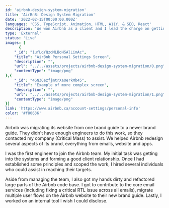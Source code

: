```yaml
---
id: 'airbnb-design-system-migration'
title: 'AirBnB: Design System Migration'
date: '2022-02-15T00:00:00.000Z'
languages: 'CSS, TypeScript, Animation, HTML, A11Y, & SEO, React'
description: 'We won Airbnb as a client and I lead the charge on getting our engineers into their systems. I gained a ton of experience in client relations as well as working in an extremely large codebase.'
type: 'External'
status: 'Live'
images: [
      {
	"_id": "1ufLqYQzdMLBoHSAlLimAc",
	"title": "AirBnb Personal Settings Screen",
	"description": "",
	"url": "../../assets/projects/airbnb-design-system-migration/0.png",
	"contentType": "image/png"
},{
	"_id": "4GN3CezfjmtrXaOerkMb45",
	"title": "Example of more complex screen",
	"description": "",
	"url": "../../assets/projects/airbnb-design-system-migration/1.png",
	"contentType": "image/png"
}]
link: 'https://www.airbnb.ca/account-settings/personal-info'
color: '#f80636'
---
```


Airbnb was migrating its website from one brand guide to a newer brand guide. They didn't have enough engineers to do this work, so they contacted my company (Critical Mass) to assist. We helped Airbnb redesign several aspects of its brand, everything from emails, website and apps.

I was the first engineer to join the Airbnb team. My initial task was getting into the systems and forming a good client relationship. Once I had established some principles and scoped the work, I hired several individuals who could assist in reaching their targets.

Aside from managing the team, I also got my hands dirty and refactored large parts of the Airbnb code base. I got to contribute to the core email services (including fixing a critical RTL issue across all emails),  migrate multiple user flows on the Airbnb website to their new brand guide. Lastly, I worked on an internal tool I wish I could disclose.
